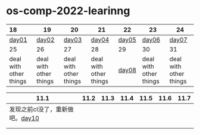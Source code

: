 # os-comp-2022-learinng

| 18                          | 19                          | 20                          | 21                          | 22                          | 23                          | 24                          |
|:--------------------------- | --------------------------- | --------------------------- | --------------------------- | --------------------------- | --------------------------- | --------------------------- |
| [day01](./records/day01.md) | [day02](./records/day02.md) | [day03](./records/day03.md) | [day04](./records/day04.md) | [day05](./records/day05.md) | [day06](./records/day06.md) | [day07](./records/day07.md) |
| 25                          | 26                          | 27                          | 28                          | 29                          | 30                          | 31                          |
| deal with other things      | deal with other things      | deal with other things      | deal with other things      | [day08](./records/day08.md) | deal with other things      | deal with other things      |

| 11.1                                      | 11.2 | 11.3 | 11.4 | 11.5 | 11.6 | 11.7 |
| ----------------------------------------- | ---- | ---- | ---- | ---- | ---- | ---- |
| 发现之前cl没了，重新做吧。[day10](./records/day10.md) |      |      |      |      |      |      |
|                                           |      |      |      |      |      |      |
|                                           |      |      |      |      |      |      |